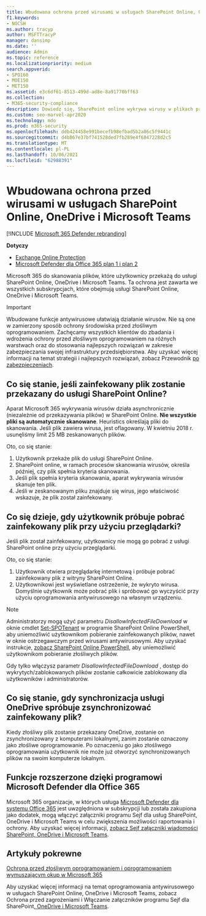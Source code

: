 ```yaml
---
title: Wbudowana ochrona przed wirusami w usługach SharePoint Online, OneDrive i Microsoft Teams
f1.keywords:
- NOCSH
ms.author: tracyp
author: MSFTTracyP
manager: dansimp
ms.date: ''
audience: Admin
ms.topic: reference
ms.localizationpriority: medium
search.appverid:
- SPO160
- MOE150
- MET150
ms.assetid: e3c6df61-8513-499d-ad8e-8a91770bff63
ms.collection:
- M365-security-compliance
description: Dowiedz się, SharePoint online wykrywa wirusy w plikach przesyłanych przez użytkowników i uniemożliwia użytkownikom pobieranie lub synchronizowanie plików.
ms.custom: seo-marvel-apr2020
ms.technology: mdo
ms.prod: m365-security
ms.openlocfilehash: ddb424458e991becefb98efbad5b2a86c5f9441c
ms.sourcegitcommit: d4b867e37bf741528ded7fb289e4f6847228d2c5
ms.translationtype: MT
ms.contentlocale: pl-PL
ms.lasthandoff: 10/06/2021
ms.locfileid: "62988391"
---
```

# <a name="built-in-virus-protection-in-sharepoint-online-onedrive-and-microsoft-teams"></a>Wbudowana ochrona przed wirusami w usługach SharePoint Online, OneDrive i Microsoft Teams

[!INCLUDE [Microsoft 365 Defender rebranding](../includes/microsoft-defender-for-office.md)]

**Dotyczy**
- [Exchange Online Protection](exchange-online-protection-overview.md)
- [Microsoft Defender dla Office 365 plan 1 i plan 2](defender-for-office-365.md)

Microsoft 365 do skanowania plików, które użytkownicy przekażą do usługi SharePoint Online, OneDrive i Microsoft Teams. Ta ochrona jest zawarta we wszystkich subskrypcjach, które obejmują usługi SharePoint Online, OneDrive i Microsoft Teams.

> [!IMPORTANT]
> Wbudowane funkcje antywirusowe ułatwiają działanie wirusów. Nie są one w zamierzony sposób ochrony środowiska przed złośliwym oprogramowaniem. Zachęcamy wszystkich klientów do zbadania i wdrożenia ochrony przed złośliwym oprogramowaniem na różnych warstwach oraz do stosowania najlepszych rozwiązań w zakresie zabezpieczania swojej infrastruktury przedsiębiorstwa. Aby uzyskać więcej informacji na temat strategii i najlepszych rozwiązań, zobacz Przewodnik [po zabezpieczeniach](security-roadmap.md).

## <a name="what-happens-if-an-infected-file-is-uploaded-to-sharepoint-online"></a>Co się stanie, jeśli zainfekowany plik zostanie przekazany do usługi SharePoint Online?

Aparat Microsoft 365 wykrywania wirusów działa asynchronicznie (niezależnie od przekazywania plików) w SharePoint Online. **Nie wszystkie pliki są automatycznie skanowane**. Heuristics określają pliki do skanowania. Jeśli plik zawiera wirusa, jest oflagowany. W kwietniu 2018 r. usunęliśmy limit 25 MB zeskanowanych plików.

Oto, co się stanie:

1. Użytkownik przekaże plik do usługi SharePoint Online.
2. SharePoint online, w ramach procesów skanowania wirusów, określa później, czy plik spełnia kryteria skanowania.
3. Jeśli plik spełnia kryteria skanowania, aparat wykrywania wirusów skanuje ten plik.
4. Jeśli w zeskanowanym pliku znajduje się wirus, jego właściwość wskazuje, że plik został zainfekowany.

## <a name="what-happens-when-a-user-tries-to-download-an-infected-file-by-using-the-browser"></a>Co się dzieje, gdy użytkownik próbuje pobrać zainfekowany plik przy użyciu przeglądarki?

Jeśli plik został zainfekowany, użytkownicy nie mogą go pobrać z usługi SharePoint online przy użyciu przeglądarki.

Oto, co się stanie:

1. Użytkownik otwiera przeglądarkę internetową i próbuje pobrać zainfekowany plik z witryny SharePoint Online.
2. Użytkownikowi jest wyświetlane ostrzeżenie, że wykryto wirusa. Domyślnie użytkownik może pobrać plik i spróbować go wyczyścić przy użyciu oprogramowania antywirusowego na własnym urządzeniu.

> [!NOTE]
>
> Administratorzy mogą użyć parametru *DisallowInfectedFileDownload* w oknie cmdlet [Set-SPOTenant](/powershell/module/sharepoint-online/Set-SPOTenant) w programie SharePoint Online PowerShell, aby uniemożliwić użytkownikom pobieranie zainfekowanych plików, nawet w oknie ostrzegawczym przed wirusami antywirusowymi. Aby uzyskać instrukcje, [zobacz SharePoint Online PowerShell](turn-on-mdo-for-spo-odb-and-teams.md#step-2-recommended-use-sharepoint-online-powershell-to-prevent-users-from-downloading-malicious-files), aby uniemożliwić użytkownikom pobieranie złośliwych plików.
>
> Gdy tylko włączysz parametr *DisallowInfectedFileDownload* , dostęp do wykrytych/zablokowanych plików zostanie całkowicie zablokowany dla użytkowników i administratorów.

## <a name="what-happens-when-the-onedrive-sync-client-tries-to-sync-an-infected-file"></a>Co się stanie, gdy synchronizacja usługi OneDrive spróbuje zsynchronizować zainfekowany plik?

Kiedy złośliwy plik zostanie przekazany OneDrive, zostanie on zsynchronizowany z komputerami lokalnymi, zanim zostanie oznaczony jako złośliwe oprogramowanie. Po oznaczeniu go jako złośliwego oprogramowania użytkownik nie może już otworzyć synchronizowanych plików na swoim komputerze lokalnym.

## <a name="extended-capabilities-with-microsoft-defender-for-office-365"></a>Funkcje rozszerzone dzięki programowi Microsoft Defender dla Office 365

Microsoft 365 organizacje, w których usługa [Microsoft Defender dla systemu Office 365](defender-for-office-365.md) jest uwzględniona w subskrypcji lub została zakupiona jako dodatek, mogą włączyć załączniki programu Sejf dla usług SharePoint, OneDrive i Microsoft Teams w celu zwiększenia możliwości raportowania i ochrony. Aby uzyskać więcej informacji, [zobacz Sejf załączniki wiadomości SharePoint, OneDrive i Microsoft Teams](mdo-for-spo-odb-and-teams.md).

## <a name="related-articles"></a>Artykuły pokrewne

[Ochrona przed złośliwym oprogramowaniem i oprogramowaniem wymuszającym okup w Microsoft 365](/compliance/assurance/assurance-malware-and-ransomware-protection)

Aby uzyskać więcej informacji na temat oprogramowania antywirusowego w usługach SharePoint Online, OneDrive i Microsoft Teams, zobacz Ochrona przed zagrożeniami i [](protect-against-threats.md) Włączanie załączników programu Sejf dla SharePoint[, OneDrive i Microsoft Teams](turn-on-mdo-for-spo-odb-and-teams.md).
